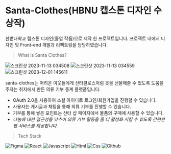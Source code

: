 # Santa-Clothes(HBNU 캡스톤 디자인 수상작)

한밭대학교 캡스톤 디자인(졸업 작품)으로 제작 한 프로젝트입니다. 프로젝트 내에서 디자인 및 Front-end 개발과 리팩토링을 담당하였습니다.  


>What is Santa Clothes?

![스크린샷 2023-11-13 034508](https://github.com/Team-Code-200/santa-clothes-frontend/assets/100674871/7bcbfd38-8068-42ef-b2ea-d1c7d8d37e2a)
![스크린샷 2023-11-13 034559](https://github.com/Team-Code-200/santa-clothes-frontend/assets/100674871/261dc8c1-6383-4603-9ae4-99344d176cd7)
![스크린샷 2023-12-01 145611](https://github.com/Team-Code-200/santa-clothes-frontend/assets/100674871/6623558f-cceb-4f10-bc8d-e324b4951bce)

santa-clothes는 어려운 이웃들에게 산타클로스처럼 옷을 선물해줄 수 있도록 도움을 주자는 취지에서 만든 의류 기부 중계 플랫폼입니다.

  - OAuth 2.0을 사용하여 소셜 아이디로 로그인/회원가입을 진행할 수 있습니다.
  - 사용자는 게시글과 채팅을 통해 의류 기부를 진행할 수 있습니다.
  - 기부를 통해 쌓은 포인트는 산타 샵 페이지에서 물품의 구매에 사용할 수 있습니다.
  - *나눔에 대한 접근성을 낮추어 의류 기부 활동을 좀 더 활성화 시킬 수 있도록 간편한 웹 서비스를 제공합니다.* 


>Tech Stack

![Figma](https://img.shields.io/badge/figma-444444?style=for-the-badge&logo=figma)
![React](https://img.shields.io/badge/react-444444?style=for-the-badge&logo=react)
![Javascript](https://img.shields.io/badge/javascript-444444?style=for-the-badge&logo=Javascript)
![Html](https://img.shields.io/badge/html-444444?style=for-the-badge&logo=html5)
![Css](https://img.shields.io/badge/css-444444?style=for-the-badge&logo=css3)
![Github](https://img.shields.io/badge/github-444444?style=for-the-badge&logo=github)



